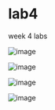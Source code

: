 # lab4
week 4 labs

![image](https://github.com/user-attachments/assets/ee952406-d020-4197-aed9-9694982ba6d0)

![image](https://github.com/user-attachments/assets/afb8aca2-936c-4894-bdda-3d33a262a66b)

![image](https://github.com/user-attachments/assets/d0f2ddb9-db47-407b-8756-ae3f49f2185f)

![image](https://github.com/user-attachments/assets/7f1ae137-2784-4faa-aa94-778f7dbb3f1a)
